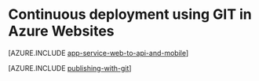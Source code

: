 <properties 
	pageTitle="Continuous deployment using GIT in Azure Websites" 
	description="Learn how to use Git to publish an Azure web site, and then enable continuous deployment from Bitbucket, CodePlex, Dropbox, GitHub, or Mercurial." 
	services="app-service" 
	documentationCenter=".net" 
	authors="cephalin" 
	manager="wpickett" 
	editor="mollybos"/>

<tags
	ms.service="app-service"
	ms.date="12/11/2015"
	wacn.date=""/>

# Continuous deployment using GIT in Azure Websites

[AZURE.INCLUDE [app-service-web-to-api-and-mobile](../includes/app-service-web-to-api-and-mobile.md)]

[AZURE.INCLUDE [publishing-with-git](../includes/publishing-with-git.md)]
 
